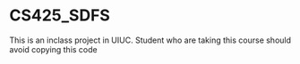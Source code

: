 # CS425_SDFS
This is an inclass project in UIUC. Student who are taking this course should avoid copying this code
